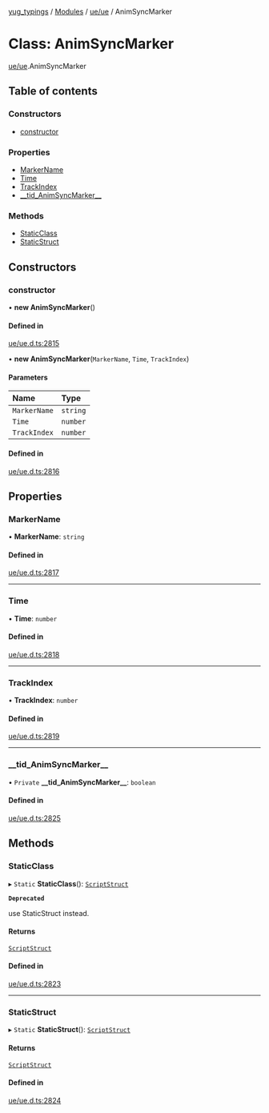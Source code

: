 [yug_typings](../README.md) / [Modules](../modules.md) / [ue/ue](../modules/ue_ue.md) / AnimSyncMarker

# Class: AnimSyncMarker

[ue/ue](../modules/ue_ue.md).AnimSyncMarker

## Table of contents

### Constructors

- [constructor](ue_ue.AnimSyncMarker.md#constructor)

### Properties

- [MarkerName](ue_ue.AnimSyncMarker.md#markername)
- [Time](ue_ue.AnimSyncMarker.md#time)
- [TrackIndex](ue_ue.AnimSyncMarker.md#trackindex)
- [\_\_tid\_AnimSyncMarker\_\_](ue_ue.AnimSyncMarker.md#__tid_animsyncmarker__)

### Methods

- [StaticClass](ue_ue.AnimSyncMarker.md#staticclass)
- [StaticStruct](ue_ue.AnimSyncMarker.md#staticstruct)

## Constructors

### constructor

• **new AnimSyncMarker**()

#### Defined in

[ue/ue.d.ts:2815](https://github.com/YugMetaverse/yug_typings/blob/25cad34/ue/ue.d.ts#L2815)

• **new AnimSyncMarker**(`MarkerName`, `Time`, `TrackIndex`)

#### Parameters

| Name | Type |
| :------ | :------ |
| `MarkerName` | `string` |
| `Time` | `number` |
| `TrackIndex` | `number` |

#### Defined in

[ue/ue.d.ts:2816](https://github.com/YugMetaverse/yug_typings/blob/25cad34/ue/ue.d.ts#L2816)

## Properties

### MarkerName

• **MarkerName**: `string`

#### Defined in

[ue/ue.d.ts:2817](https://github.com/YugMetaverse/yug_typings/blob/25cad34/ue/ue.d.ts#L2817)

___

### Time

• **Time**: `number`

#### Defined in

[ue/ue.d.ts:2818](https://github.com/YugMetaverse/yug_typings/blob/25cad34/ue/ue.d.ts#L2818)

___

### TrackIndex

• **TrackIndex**: `number`

#### Defined in

[ue/ue.d.ts:2819](https://github.com/YugMetaverse/yug_typings/blob/25cad34/ue/ue.d.ts#L2819)

___

### \_\_tid\_AnimSyncMarker\_\_

• `Private` **\_\_tid\_AnimSyncMarker\_\_**: `boolean`

#### Defined in

[ue/ue.d.ts:2825](https://github.com/YugMetaverse/yug_typings/blob/25cad34/ue/ue.d.ts#L2825)

## Methods

### StaticClass

▸ `Static` **StaticClass**(): [`ScriptStruct`](ue_ue.ScriptStruct.md)

**`Deprecated`**

use StaticStruct instead.

#### Returns

[`ScriptStruct`](ue_ue.ScriptStruct.md)

#### Defined in

[ue/ue.d.ts:2823](https://github.com/YugMetaverse/yug_typings/blob/25cad34/ue/ue.d.ts#L2823)

___

### StaticStruct

▸ `Static` **StaticStruct**(): [`ScriptStruct`](ue_ue.ScriptStruct.md)

#### Returns

[`ScriptStruct`](ue_ue.ScriptStruct.md)

#### Defined in

[ue/ue.d.ts:2824](https://github.com/YugMetaverse/yug_typings/blob/25cad34/ue/ue.d.ts#L2824)
